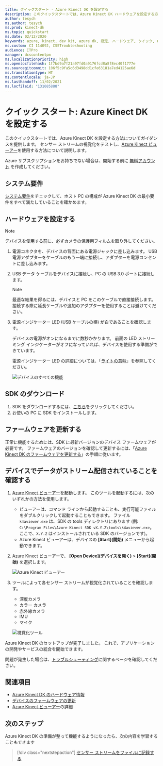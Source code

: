 ```yaml
---
title: クイックスタート - Azure Kinect DK を設定する
description: このクイックスタートでは、Azure Kinect DK ハードウェアを設定する方法について説明します
author: tesych
ms.author: tesych
ms.prod: kinect-dk
ms.topic: quickstart
ms.date: 02/12/2020
keywords: azure, kinect, dev kit, azure dk, 設定, ハードウェア, クイック, usb, 電源, ビューアー, センサー, ストリーミング, セットアップ, SDK, ファームウェア
ms.custom: CI 114092, CSSTroubleshooting
audience: ITPro
manager: dcscontentpm
ms.localizationpriority: high
ms.openlocfilehash: 1f7bd9a7f21a97fd0a9176fcd8a8f8ec40f1777e
ms.sourcegitcommit: 106f5c9fa5c6d3498dd1cfe63181a7ed4125ae6d
ms.translationtype: HT
ms.contentlocale: ja-JP
ms.lasthandoff: 11/02/2021
ms.locfileid: "131085888"
---
```

# <a name="quickstart-set-up-your-azure-kinect-dk"></a>クイック スタート: Azure Kinect DK を設定する

このクイックスタートでは、Azure Kinect DK を設定する方法についてガイダンスを提供します。 センサー ストリームの視覚化をテストし、[Azure Kinect ビューアー](azure-kinect-viewer.md)を使用する方法について説明します。

Azure サブスクリプションをお持ちでない場合は、開始する前に [無料アカウント](https://azure.microsoft.com/free/?WT.mc_id=A261C142F) を作成してください。

## <a name="system-requirements"></a>システム要件

[システム要件](system-requirements.md)をチェックして、ホスト PC の構成が Azure Kinect DK の最小要件をすべて満たしていることを確かめます。

## <a name="set-up-hardware"></a>ハードウェアを設定する

> [!NOTE]
> デバイスを使用する前に、必ずカメラの保護用フィルムを取り外してください。

1. 電源コネクタを、デバイスの背面にある電源ジャックに差し込みます。 USB 電源アダプターをケーブルのもう一端に接続し、アダプターを電源コンセントに差し込みます。
2. USB データ ケーブルをデバイスに接続し、PC の USB 3.0 ポートに接続します。
   >[!NOTE]
   >最適な結果を得るには、デバイスと PC をこのケーブルで直接接続します。 接続する際に延長ケーブルや追加のアダプターを使用することは避けてください。

3. 電源インジケーター LED (USB ケーブルの横) が白であることを確認します。
  
   デバイスの電源がオンになるまでに数秒かかります。 前面の LED ストリーミング インジケーターがオフになっていれば、デバイスを使用する準備ができています。  

   電源インジケーター LED の詳細については、「[ライトの意味](hardware-specification.md#what-does-the-light-mean)」を参照してください。

    ![デバイスのすべての機能](./media/quickstarts/full-device-features.png)

## <a name="download-the-sdk"></a>SDK のダウンロード

1. SDK をダウンロードするには、[こちら](sensor-sdk-download.md)をクリックしてください。
2. お使いの PC に SDK をインストールします。

## <a name="update-firmware"></a>ファームウェアを更新する

正常に機能するためには、SDK に最新バージョンのデバイス ファームウェアが必要です。 ファームウェアのバージョンを確認して更新するには、「[Azure Kinect DK のファームウェアを更新する](update-device-firmware.md)」の手順に従います。

## <a name="verify-that-the-device-streams-data"></a>デバイスでデータがストリーム配信されていることを確認する

1. [Azure Kinect ビューアー](azure-kinect-viewer.md)を起動します。 このツールを起動するには、次のいずれかの方法を使用します。
   - ビューアーは、コマンド ラインから起動することも、実行可能ファイルをダブルクリックして起動することもできます。 ファイル `k4aviewer.exe` は、SDK の tools ディレクトリにあります (例: `C:\Program Files\Azure Kinect SDK vX.Y.Z\tools\k4aviewer.exe`。ここで、`X.Y.Z` はインストールされている SDK のバージョンです)。
   - Azure Kinect ビューアーは、デバイスの **[Start]\(開始\)** メニューから起動できます。
2. Azure Kinect ビューアーで、 **[Open Device]\(デバイスを開く\)**  >  **[Start]\(開始\)** を選択します。

    ![Azure Kinect ビューアー](./media/quickstarts/viewer.png)

3. ツールによって各センサー ストリームが視覚化されていることを確認します。
   - 深度カメラ
   - カラー カメラ
   - 赤外線カメラ
   - IMU
   - マイク

    ![視覚化ツール](./media/quickstarts/visualization-tool.png)

Azure Kinect DK のセットアップが完了しました。 これで、アプリケーションの開発やサービスの統合を開始できます。

問題が発生した場合は、[トラブルシューティング](troubleshooting.md)に関するページを確認してください。

## <a name="see-also"></a>関連項目

- [Azure Kinect DK のハードウェア情報](hardware-specification.md)
- [デバイスのファームウェアの更新](update-device-firmware.md)
- [Azure Kinect ビューアー](azure-kinect-viewer.md)の詳細

## <a name="next-steps"></a>次のステップ

Azure Kinect DK の準備が整って機能するようになったら、次の内容を学習することもできます
> [!div class="nextstepaction"]
> [センサー ストリームをファイルに記録する](record-sensor-streams-file.md)
